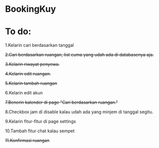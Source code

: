 # BookingKuy

# To do:

1.Kelarin cari berdasarkan tanggal

~~2.Cari berdasarkan ruangan, list cuma yang udah ada di databasenya aja.~~

~~3.Kelarin riwayat penyewa.~~

~~4.Kelarin edit ruangan.~~

~~5.Kelarin tambah ruangan~~

6.Kelarin edit akun

~~7.Benerin kalender di page "Cari berdasarkan ruangan."~~

8.Checkbox jam di disable kalau udah ada yang minjem di tanggal segitu.

9.Kelarin fitur-fitur di page settings

10.Tambah fitur chat kalau sempet

~~11.Konfirmasi ruangan~~

